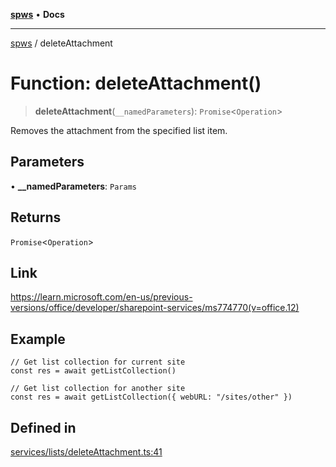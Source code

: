 [**spws**](../README.md) • **Docs**

***

[spws](../globals.md) / deleteAttachment

# Function: deleteAttachment()

> **deleteAttachment**(`__namedParameters`): `Promise`\<`Operation`\>

Removes the attachment from the specified list item.

## Parameters

• **\_\_namedParameters**: `Params`

## Returns

`Promise`\<`Operation`\>

## Link

https://learn.microsoft.com/en-us/previous-versions/office/developer/sharepoint-services/ms774770(v=office.12)

## Example

```
// Get list collection for current site
const res = await getListCollection()

// Get list collection for another site
const res = await getListCollection({ webURL: "/sites/other" })
```

## Defined in

[services/lists/deleteAttachment.ts:41](https://github.com/rlking1985/spws/blob/963fffcfd1206fadbccbd348d3836bf3d546ecfe/src/services/lists/deleteAttachment.ts#L41)
